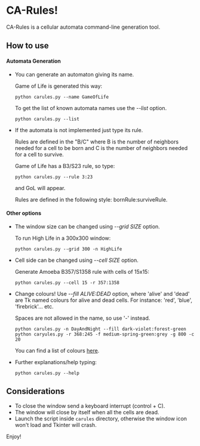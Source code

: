 CA-Rules!
=========

CA-Rules is a cellular automata command-line generation tool.

How to use
----------

#### Automata Generation

* You can generate an automaton giving its name.

  Game of Life is generated this way:

  ```
  python carules.py --name GameOfLife
  ```
  To get the list of known automata names use the *--list* option.
  ```
  python carules.py --list
  ```

* If the automata is not implemented just type its rule.

  Rules are defined in the "B/C" where B is the number of neighbors needed for a cell to be born and C is the number of neighbors needed for a cell to survive.

  Game of Life has a B3/S23 rule, so type:
  ```
  python carules.py --rule 3:23
  ```
  and GoL will appear.
  
  Rules are defined in the following style: bornRule:surviveRule.

#### Other options

* The window size can be changed using *--grid SIZE* option.
  
  To run High Life in a 300x300 window:
  ```
  python carules.py --grid 300 -n HighLife
  ```
* Cell side can be changed using *--cell SIZE* option.
  
  Generate Amoeba B357/S1358 rule with cells of 15x15:
  ```
  python carules.py --cell 15 -r 357:1358
  ```
* Change colours!
  Use *--fill ALIVE:DEAD* option, where 'alive' and 'dead' are Tk named colours for alive and dead cells. For instance: 'red', 'blue', 'firebrick'... etc.
 
  Spaces are not allowed in the name, so use '-' instead.
  ```
  python carules.py -n DayAndNight --fill dark-violet:forest-green
  python caryules.py -r 368:245 -f medium-spring-green:grey -g 800 -c 20
  ```
  
  You can find a list of colours [here](http://wiki.tcl.tk/16166).
  
* Further explanations/help typing:
  ```
  python carules.py --help
  ```

Considerations
--------------

* To close the window send a keyboard interrupt (control + C).
* The window will close by itself when all the cells are dead.
* Launch the script inside ```carules``` directory, otherwise the window icon
won't load and Tkinter will crash.

Enjoy!
